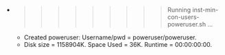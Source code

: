* >>>>>>>>> Running inst-min-con-users-poweruser.sh ...
  * Created poweruser: Username/pwd = poweruser/poweruser.
  * Disk size = 1158904K. Space Used = 36K. Runtime = 00:00:00:00.
